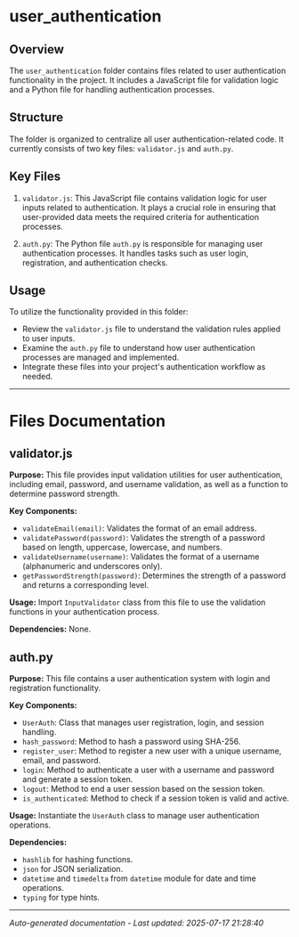 # user_authentication

## Overview
The `user_authentication` folder contains files related to user authentication functionality in the project. It includes a JavaScript file for validation logic and a Python file for handling authentication processes.

## Structure
The folder is organized to centralize all user authentication-related code. It currently consists of two key files: `validator.js` and `auth.py`.

## Key Files
1. `validator.js`: This JavaScript file contains validation logic for user inputs related to authentication. It plays a crucial role in ensuring that user-provided data meets the required criteria for authentication processes.
   
2. `auth.py`: The Python file `auth.py` is responsible for managing user authentication processes. It handles tasks such as user login, registration, and authentication checks.

## Usage
To utilize the functionality provided in this folder:
- Review the `validator.js` file to understand the validation rules applied to user inputs.
- Examine the `auth.py` file to understand how user authentication processes are managed and implemented.
- Integrate these files into your project's authentication workflow as needed.

---

# Files Documentation

## validator.js

**Purpose:** This file provides input validation utilities for user authentication, including email, password, and username validation, as well as a function to determine password strength.

**Key Components:**
- `validateEmail(email)`: Validates the format of an email address.
- `validatePassword(password)`: Validates the strength of a password based on length, uppercase, lowercase, and numbers.
- `validateUsername(username)`: Validates the format of a username (alphanumeric and underscores only).
- `getPasswordStrength(password)`: Determines the strength of a password and returns a corresponding level.

**Usage:** Import `InputValidator` class from this file to use the validation functions in your authentication process.

**Dependencies:** None.

## auth.py

**Purpose:** This file contains a user authentication system with login and registration functionality.

**Key Components:**
- `UserAuth`: Class that manages user registration, login, and session handling.
- `hash_password`: Method to hash a password using SHA-256.
- `register_user`: Method to register a new user with a unique username, email, and password.
- `login`: Method to authenticate a user with a username and password and generate a session token.
- `logout`: Method to end a user session based on the session token.
- `is_authenticated`: Method to check if a session token is valid and active.

**Usage:** Instantiate the `UserAuth` class to manage user authentication operations.

**Dependencies:** 
- `hashlib` for hashing functions.
- `json` for JSON serialization.
- `datetime` and `timedelta` from `datetime` module for date and time operations.
- `typing` for type hints.

---
*Auto-generated documentation - Last updated: 2025-07-17 21:28:40*
